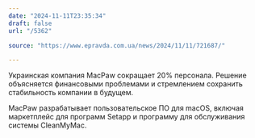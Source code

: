 ```yaml
---
date: "2024-11-11T23:35:34"
draft: false
url: "/5362"

source: "https://www.epravda.com.ua/news/2024/11/11/721687/"

---
```


Украинская компания MacPaw сокращает 20% персонала. Решение объясняется финансовыми проблемами и стремлением сохранить стабильность компании в будущем.

MacPaw разрабатывает пользовательское ПО для macOS, включая маркетплейс для программ Setapp и программу для обслуживания системы CleanMyMac. 